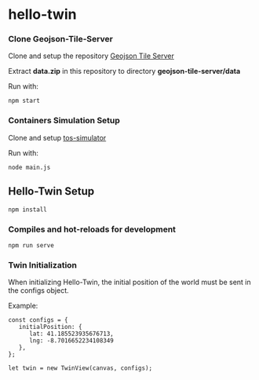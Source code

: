 # hello-twin

### Clone Geojson-Tile-Server
Clone and setup the repository [Geojson Tile Server](https://github.com/TNOCS/geojson-tile-server)

Extract **data.zip** in this repository to directory **geojson-tile-server/data**

Run with:
```
npm start
```
### Containers Simulation Setup
Clone and setup [tos-simulator](https://github.com/triedeti/tos-simulator-socket)

Run with:
```
node main.js
```
## Hello-Twin Setup
```
npm install
```
### Compiles and hot-reloads for development
```
npm run serve
```

### Twin Initialization

When initializing Hello-Twin, the initial position of the world must be sent in the configs object.

Example: 
```
const configs = {
   initialPosition: {
      lat: 41.185523935676713,
      lng: -8.7016652234108349
   },
};

let twin = new TwinView(canvas, configs);
```
